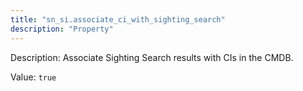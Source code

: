 ```yaml
---
title: "sn_si.associate_ci_with_sighting_search"
description: "Property"
---
```


Description: Associate Sighting Search results with CIs in the CMDB.

Value: `true`